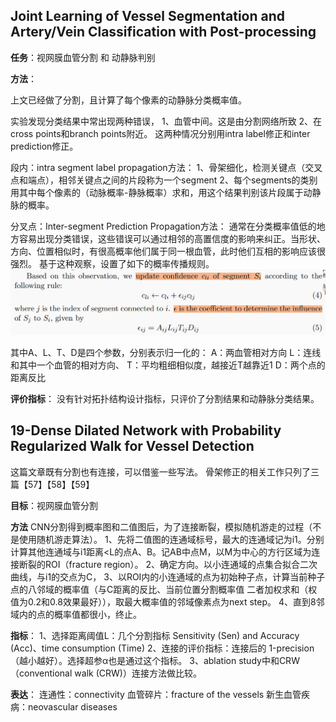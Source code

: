 ## Joint Learning of Vessel Segmentation and Artery/Vein Classification with Post-processing 
**任务**：视网膜血管分割 和 动静脉判别

**方法**：

上文已经做了分割，且计算了每个像素的动静脉分类概率值。

实验发现分类结果中常出现两种错误，
1、血管中间。这是由分割网络所致
2、在cross points和branch points附近。
这两种情况分别用intra label修正和inter prediction修正。

段内：intra segment label propagation方法：
1、骨架细化，检测关键点（交叉点和端点），相邻关键点之间的片段称为一个segment
2、每个segments的类别用其中每个像素的（动脉概率-静脉概率）求和，用这个结果判别该片段属于动静脉的概率。

分叉点：Inter-segment Prediction Propagation方法：
通常在分类概率值低的地方容易出现分类错误，这些错误可以通过相邻的高置信度的影响来纠正。当形状、方向、位置相似时，有很高概率他们属于同一根血管，此时他们互相的影响应该很强烈。
基于这种观察，设置了如下的概率传播规则。
![avatar](./source/propagation.png)

其中A、L、T、D是四个参数，分别表示归一化的：
A：两血管相对方向
L：连线和其中一个血管的相对方向、
T：平均粗细相似度，越接近T越靠近1
D：两个点的距离反比

**评价指标**：
    没有针对拓扑结构设计指标，只评价了分割结果和动静脉分类结果。

## 19-Dense Dilated Network with Probability Regularized Walk for Vessel Detection 
这篇文章既有分割也有连接，可以借鉴一些写法。
骨架修正的相关工作只列了三篇【57】【58】【59】

**目标**：视网膜血管分割

**方法** 
CNN分割得到概率图和二值图后，为了连接断裂，模拟随机游走的过程（不是使用随机游走算法）。
1、先将二值图的连通域标号，最大的连通域记为i1。分别计算其他连通域与i1距离<L的点A、B。记AB中点M，以M为中心的方行区域为连接断裂的ROI（fracture region）。
2、确定方向。以小连通域的点集合拟合二次曲线，与i1的交点为C，
3、以ROI内的小连通域的点为初始种子点，计算当前种子点的八邻域的概率值（与C距离的反比、当前位置分割概率值 二者加权求和（权值为0.2和0.8效果最好）），取最大概率值的邻域像素点为next step。
4、直到8邻域内的点的概率值都很小，终止。

**指标**：
1、选择距离阈值L：几个分割指标 Sensitivity (Sen) and Accuracy (Acc)、time consumption (Time) 
2、连接的评价指标：连接后的 1-precision（越小越好）。选择超参α也是通过这个指标。
3、ablation study中和CRW（conventional walk (CRW)）连接方法做比较。
  
**表达**：
连通性：connectivity
血管碎片：fracture of the vessels
新生血管疾病：neovascular diseases
